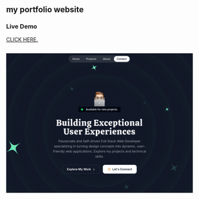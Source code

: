 ## my portfolio website

### Live Demo

<a href="https://portfolio-saied83.vercel.app/">CLICK HERE.</a>

##

![](https://github.com/saied83/portfolio/blob/main/portfolio.png?raw=true)

